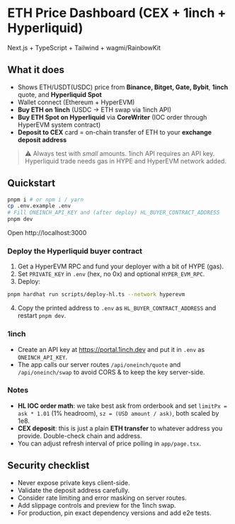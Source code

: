 # ETH Price Dashboard (CEX + 1inch + Hyperliquid)

Next.js + TypeScript + Tailwind + wagmi/RainbowKit

## What it does

- Shows ETH/USDT(USDC) price from **Binance, Bitget, Gate, Bybit**, **1inch** quote, and **Hyperliquid Spot**
- Wallet connect (Ethereum + HyperEVM)
- **Buy ETH on 1inch** (USDC -> ETH swap via 1inch API)
- **Buy ETH Spot on Hyperliquid** via **CoreWriter** (IOC order through HyperEVM system contract)
- **Deposit to CEX** card = on-chain transfer of ETH to your **exchange deposit address**

> ⚠️ Always test with *small* amounts. 1inch API requires an API key. Hyperliquid trade needs gas in HYPE and HyperEVM network added.

## Quickstart

```bash
pnpm i # or npm i / yarn
cp .env.example .env
# Fill ONEINCH_API_KEY and (after deploy) HL_BUYER_CONTRACT_ADDRESS
pnpm dev
```

Open http://localhost:3000

### Deploy the Hyperliquid buyer contract

1. Get a HyperEVM RPC and fund your deployer with a bit of HYPE (gas).
2. Set `PRIVATE_KEY` in `.env` (hex, no 0x) and optional `HYPER_EVM_RPC`.
3. Deploy:

```bash
pnpm hardhat run scripts/deploy-hl.ts --network hyperevm
```

4. Copy the printed address to `.env` as `HL_BUYER_CONTRACT_ADDRESS` and restart `pnpm dev`.

### 1inch

- Create an API key at https://portal.1inch.dev and put it in `.env` as `ONEINCH_API_KEY`.
- The app calls our server routes `/api/oneinch/quote` and `/api/oneinch/swap` to avoid CORS & to keep the key server-side.

### Notes

- **HL IOC order math**: we take best ask from orderbook and set `limitPx = ask * 1.01` (1% headroom), `sz = (USD amount / ask)`, both scaled by 1e8.
- **CEX deposit**: this is just a plain **ETH transfer** to whatever address you provide. Double-check chain and address.
- You can adjust refresh interval of price polling in `app/page.tsx`.

## Security checklist

- Never expose private keys client-side.
- Validate the deposit address carefully.
- Consider rate limiting and error masking on server routes.
- Add slippage controls and preview for the 1inch swap.
- For production, pin exact dependency versions and add e2e tests.
